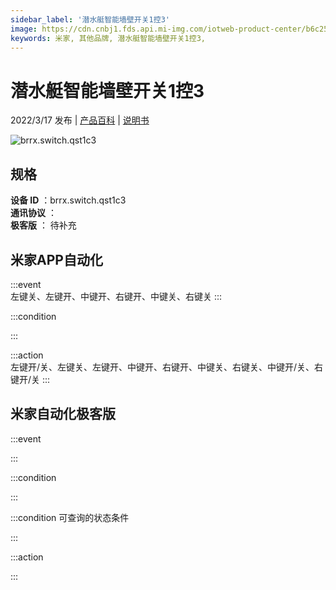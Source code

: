 ```yaml
---
sidebar_label: '潜水艇智能墙壁开关1控3'
image: https://cdn.cnbj1.fds.api.mi-img.com/iotweb-product-center/b6c2561c2156abef5b39a3f971437262_1641980582310.png?GalaxyAccessKeyId=AKVGLQWBOVIRQ3XLEW&Expires=9223372036854775807&Signature=glmpo8BDN7QvqtZqn0vALFW6L30=
keywords: 米家, 其他品牌, 潜水艇智能墙壁开关1控3, 
---
```

# 潜水艇智能墙壁开关1控3

2022/3/17 发布 | [产品百科](https://home.mi.com/webapp/content/baike/product/index.html?model=brrx.switch.qst1c3/) | [说明书](https://home.mi.com/views/introduction.html?model=brrx.switch.qst1c3&region=cn)

![brrx.switch.qst1c3](https://cdn.cnbj1.fds.api.mi-img.com/iotweb-product-center/b6c2561c2156abef5b39a3f971437262_1641980582310.png?GalaxyAccessKeyId=AKVGLQWBOVIRQ3XLEW&Expires=9223372036854775807&Signature=glmpo8BDN7QvqtZqn0vALFW6L30=)

## 规格  
> 
**设备 ID** ：brrx.switch.qst1c3  
**通讯协议** ：  
**极客版**  ： 待补充 


## 米家APP自动化  

:::event  
左键关、左键开、中键开、右键开、中键关、右键关
:::

:::condition  

:::

:::action   
左键开/关、左键关、左键开、中键开、右键开、中键关、右键关、中键开/关、右键开/关
:::

## 米家自动化极客版  

:::event  

:::

:::condition  

:::

:::condition 可查询的状态条件  

:::

:::action  

:::

        

